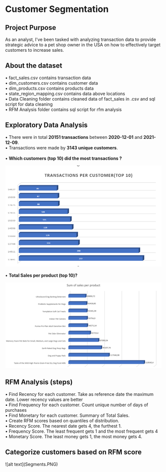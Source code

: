 <h1><strong>Customer Segmentation</strong></h1>

<h2><strong>Project Purpose</strong></h2>
As an analyst, I've been tasked with analyzing transaction data to provide strategic advice to a pet shop owner in the USA on how to effectively target customers to increase sales.

<h2><strong>About the dataset</strong></h2>
&#8226; fact_sales.csv contains transaction data <br>
&#8226; dim_customers.csv contains customer data <br>
&#8226; dim_products.csv contains products data <br>
&#8226; state_region_mapping.csv contains data above locations <br>
&#8226; Data Cleaning folder contains cleaned data of fact_sales in .csv and sql script for data cleaning <br>
&#8226; RFM Analysis folder contains sql script for rfm analysis

<h2>Exploratory Data Analysis</h2>
&#8226; There were in total <strong>20151 transactions</strong> between <strong>2020-12-01</strong> and <strong>2021-12-09</strong>.<br>
&#8226; Transactions were made by <strong>3143 unique customers</strong>. <br>
<br>
&#8226; <strong>Which customers (top 10) did the most transactions ?</strong> <br>

![alt text](trans_per_cust.PNG) <br>
<br>
&#8226; <strong>Total Sales per product (top 10)? </strong> <br>

![alt text](sales_per_prod.PNG)
<br>
<h2> <strong>RFM Analysis (steps) </strong></h2>
&#8226; Find Recency for each customer. Take as reference date the maximum date. Lower recency values are better <br>
&#8226; Find Frequency for each customer. Count unique number of days of purchases <br>
&#8226; Find Monetary for each customer. Summary of Total Sales. <br>
&#8226; Create RFM scores based on quantiles of distribution. <br>
&#8226; Recency Score. The nearest date gets 4, the furthest 1. <br>
&#8226; Frequency Score. The least frequent gets 1 and the most frequent gets 4 <br>
&#8226; Monetary Score. The least money gets 1, the most money gets 4. <br>

<h2><strong> Categorize customers based on RFM score </strong></h2>
![alt text](Segments.PNG)
<br>





